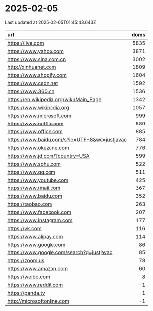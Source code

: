# 2025-02-05

<!-- BEGIN -->
Last updated at 2025-02-05T01:45:43.643Z

url | doms
:- | -:
https://live.com | 5835
https://www.yahoo.com | 3871
https://www.sina.com.cn | 3002
http://xinhuanet.com | 1809
https://www.shopify.com | 1604
https://www.csdn.net | 1592
https://www.360.cn | 1536
https://en.wikipedia.org/wiki/Main_Page | 1342
https://www.wikipedia.org | 1057
https://www.microsoft.com | 999
https://www.netflix.com | 889
https://www.office.com | 885
https://www.baidu.com/s?ie=UTF-8&wd=justjavac | 784
https://www.okezone.com | 776
https://www.jd.com/?country=USA | 599
https://www.sohu.com | 522
https://www.qq.com | 511
https://www.youtube.com | 425
https://www.tmall.com | 367
https://www.baidu.com | 352
https://taobao.com | 263
https://www.facebook.com | 207
https://www.instagram.com | 177
https://vk.com | 116
https://www.alipay.com | 114
https://www.google.com | 86
https://www.google.com/search?q=justjavac | 85
https://zoom.us | 78
https://www.amazon.com | 60
https://weibo.com | 8
https://www.reddit.com | -1
https://panda.tv | -1
http://microsoftonline.com | -1
<!-- END -->
